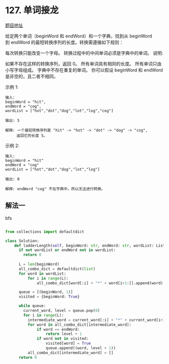 # 127. 单词接龙

[题目地址](https://leetcode-cn.com/problems/word-ladder)

给定两个单词（beginWord 和 endWord）和一个字典，找到从 beginWord 到 endWord 的最短转换序列的长度。转换需遵循如下规则：

每次转换只能改变一个字母。
转换过程中的中间单词必须是字典中的单词。
说明:

如果不存在这样的转换序列，返回 0。
所有单词具有相同的长度。
所有单词只由小写字母组成。
字典中不存在重复的单词。
你可以假设 beginWord 和 endWord 是非空的，且二者不相同。

示例 1:

```
输入:
beginWord = "hit",
endWord = "cog",
wordList = ["hot","dot","dog","lot","log","cog"]

输出: 5

解释: 一个最短转换序列是 "hit" -> "hot" -> "dot" -> "dog" -> "cog",
     返回它的长度 5。
```

示例 2:

```
输入:
beginWord = "hit"
endWord = "cog"
wordList = ["hot","dot","dog","lot","log"]

输出: 0

解释: endWord "cog" 不在字典中，所以无法进行转换。
```


## 解法一

bfs

```Java

```

```python
from collections import defaultdict

class Solution:
    def ladderLength(self, beginWord: str, endWord: str, wordList: List[str]) -> int:
      if not wordList or endWord not in wordList:
        return 0
      
      L = len(beginWord)
      all_combo_dict = defaultdict(list)
      for word in wordList:
          for i in range(L):
              all_combo_dict[word[:i] + "*" + word[i+1:]].append(word)

      queue = [(beginWord, 1)]
      visited = {beginWord: True}

      while queue:
        current_word, level = queue.pop(0)      
        for i in range(L):
          intermediate_word = current_word[:i] + "*" + current_word[i+1:]
          for word in all_combo_dict[intermediate_word]:
              if word == endWord:
                  return level + 1
              if word not in visited:
                  visited[word] = True
                  queue.append((word, level + 1))
          all_combo_dict[intermediate_word] = []
      return 0
```